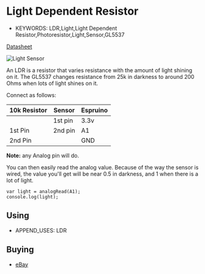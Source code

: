 <!--- Copyright (c) 2013 Gordon Williams, Pur3 Ltd. See the file LICENSE for copying permission. -->
Light Dependent Resistor
=====================

* KEYWORDS: LDR,Light,Light Dependent Resistor,Photoresistor,Light,Sensor,GL5537

[Datasheet](/datasheets/GL5537.pdf)

![Light Sensor](LDR/GL5537.jpg)

An LDR is a resistor that varies resistance with the amount of light shining on it. The GL5537 changes resistance from 25k in darkness to around 200 Ohms when lots of light shines on it.

Connect as follows:

| 10k Resistor | Sensor  | Espruino   |
| ------- | ------- | ------- |
|         | 1st pin | 3.3v    |
| 1st Pin | 2nd pin | A1      |
| 2nd Pin |         | GND     |

**Note:** any Analog pin will do.

You can then easily read the analog value. Because of the way the sensor is wired, the value you'll get will be near 0.5 in darkness, and 1 when there is a lot of light.

```
var light = analogRead(A1);
console.log(light);
```

Using 
-----

* APPEND_USES: LDR

Buying
-----

* [eBay](http://www.ebay.com/sch/i.html?_nkw=GL5537)
